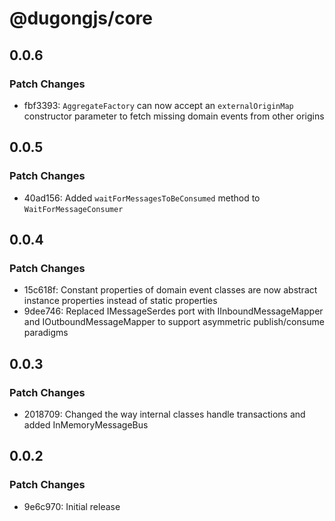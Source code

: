 # @dugongjs/core

## 0.0.6

### Patch Changes

- fbf3393: `AggregateFactory` can now accept an `externalOriginMap` constructor parameter to fetch missing domain events from other origins

## 0.0.5

### Patch Changes

- 40ad156: Added `waitForMessagesToBeConsumed` method to `WaitForMessageConsumer`

## 0.0.4

### Patch Changes

- 15c618f: Constant properties of domain event classes are now abstract instance properties instead of static properties
- 9dee746: Replaced IMessageSerdes port with IInboundMessageMapper and IOutboundMessageMapper to support asymmetric publish/consume paradigms

## 0.0.3

### Patch Changes

- 2018709: Changed the way internal classes handle transactions and added InMemoryMessageBus

## 0.0.2

### Patch Changes

- 9e6c970: Initial release

